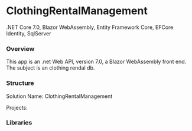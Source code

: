 # ClothingRentalManagement

.NET Core 7.0, Blazor WebAssembly, Entity Framework Core, EFCore Identity, SqlServer

### Overview

This app is an .net Web API, version 7.0, a Blazor WebAssembly front end.  The subject is an clothing rendal db.

### Structure
Solution Name: ClothingRentalManagement

Projects:


### Libraries


